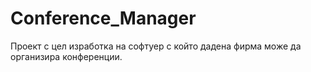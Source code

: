 Conference_Manager
==================

Проект с цел изработка на софтуер с който дадена фирма може да организира конференции.
